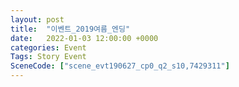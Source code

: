 ```yaml
---
layout: post
title:  "이벤트_2019여름_엔딩"
date:   2022-01-03 12:00:00 +0000
categories: Event
Tags: Story Event
SceneCode: ["scene_evt190627_cp0_q2_s10,7429311"]
---
```

